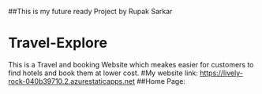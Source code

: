##This is my future ready Project by Rupak Sarkar 
# Travel-Explore
This is a Travel and booking Website which meakes easier for customers to find hotels and book them at lower cost.
#My website link: https://lively-rock-040b39710.2.azurestaticapps.net
##Home Page:
